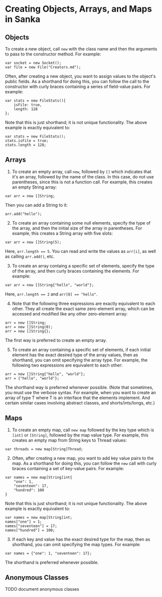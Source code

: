 Creating Objects, Arrays, and Maps in Sanka
===========================================

## Objects

To create a new object, call `new` with the class name and then the
arguments to pass to the constructor method. For example:
~~~
var socket = new Socket();
var file = new File("Creators.md");
~~~

Often, after creating a new object, you want to assign values to the
object's public fields. As a shorthand for doing this, you can follow
the call to the constructor with curly braces containing a series of
field-value pairs. For example:
~~~
var stats = new FileStats(){
    isFile: true,
    length: 128
};
~~~

Note that this is just shorthand; it is not unique functionality. The
above example is exactly equivalent to:
~~~
var stats = new FileStats();
stats.isFile = true;
stats.length = 128;
~~~

## Arrays

1. To create an empty array, call `new`, followed by `[]` which
indicates that it's an array, followed by the name of the class. In
this case, do not use parentheses, since this is not a function
call. For example, this creates an empty String array:
~~~
var arr = new []String;
~~~
Then you can add a String to it:
~~~
arr.add("hello");
~~~

2. To create an array containing some null elements, specify the type
of the array, and then the initial size of the array in parentheses.
For example, this creates a String array with five slots:
~~~
var arr = new []String(5);
~~~
Here, `arr.length == 5`. You can read and write the values as
`arr[i]`, as well as calling `arr.add()`, etc.

3. To create an array containg a specific set of elements, specify the
type of the array, and then curly braces containing the elements. For
example:
~~~
var arr = new []String{"hello", "world"};
~~~
Here, `arr.length == 2` and `arr[0] == "hello"`.

4. Note that the following three expressions are exactly equivalent to
each other. They all create the exact same zero-element array, which
can be accessed and modified like any other zero-element array:
~~~
arr = new []String;
arr = new []String(0);
arr = new []String{};
~~~
The first way is preferred to create an empty array.

5. To create an array containing a specific set of elements, if each
initial element has the exact desired type of the array values, then
as shorthand, you can omit specifying the array type. For example, the
following two expressions are equivalent to each other:
~~~
arr = new []String{"hello", "world"};
arr = {"hello", "world"};
~~~

The shorthand way is preferred whenever possible. (Note that
sometimes, you must use the verbose syntax. For example, when you want
to create an array of type T where T is an interface that the elements
implement. And certain similar cases involving abstract classes, and
shorts/ints/longs, etc.)

## Maps

1. To create an empty map, call `new map` followed by the key type
which is `[int]` or `[String]`, followed by the map value type. For
example, this creates an empty map from String keys to Thread values:
~~~
var threads = new map[String]Thread;
~~~

2. Often, after creating a new map, you want to add key value pairs to
the map. As a shorthand for doing this, you can follow the `new` call
with curly braces containing a set of key-value pairs. For example:
~~~
var names = new map[String]int{
    "one": 1,
    "seventeen": 17,
    "hundred": 100
}
~~~

Note that this is just shorthand; it is not unique functionality. The
above example is exactly equivalent to:
~~~
var names = new map[String]int;
names["one"] = 1;
names["seventeen"] = 17;
names["hundred"] = 100;
~~~

3. If each key and value has the exact desired type for the map,
then as shorthand, you can omit specifying the map types. For
example:
~~~
var names = {"one": 1, "seventeen": 17};
~~~
The shorthand is preferred whenever possible.

## Anonymous Classes

TODO document anonymous classes
